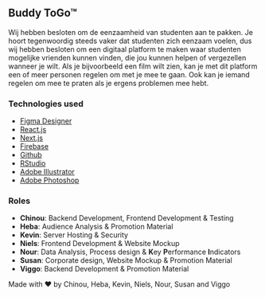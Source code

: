 ## Buddy ToGo™

Wij hebben besloten om de eenzaamheid van studenten aan te pakken. Je hoort tegenwoordig steeds vaker dat studenten zich eenzaam voelen, dus wij hebben besloten om een digitaal platform te maken waar studenten mogelijke vrienden kunnen vinden, die jou kunnen helpen of vergezellen wanneer je wilt. Als je bijvoorbeeld een film wilt zien, kan je met dit platform een of meer personen regelen om met je mee te gaan. Ook kan je iemand regelen om mee te praten als je ergens problemen mee hebt.

### Technologies used
* [Figma Designer](https://www.figma.com/)
* [React.js](https://reactjs.org/)
* [Next.js](https://nextjs.org/)
* [Firebase](https://firebase.google.com/)
* [Github](https://github.com/)
* [RStudio](https://www.rstudio.com/)
* [Adobe Illustrator](https://www.adobe.com/nl/products/illustrator.html)
* [Adobe Photoshop](https://www.adobe.com/nl/products/photoshop.html)


### Roles
- <strong>Chinou</strong>: Backend Development, Frontend Development & Testing
- <strong>Heba</strong>: Audience Analysis & Promotion Material
- <strong>Kevin</strong>: Server Hosting & Security
- <strong>Niels</strong>: Frontend Development & Website Mockup
- <strong>Nour</strong>: Data Analysis, Process design & <strong>K</strong>ey <strong>P</strong>erformance <strong>I</strong>ndicators
- <strong>Susan</strong>: Corporate design, Website Mockup & Promotion Material
- <strong>Viggo</strong>: Backend Development & Promotion Material



Made with ❤ by Chinou, Heba, Kevin, Niels, Nour, Susan and Viggo
